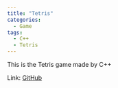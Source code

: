 ```yaml
---
title: "Tetris"
categories:
  - Game
tags:
  - C++
  - Tetris
---
```


This is the Tetris game made by C++

Link: [GitHub](https://github.com/hermes7308/tetris)